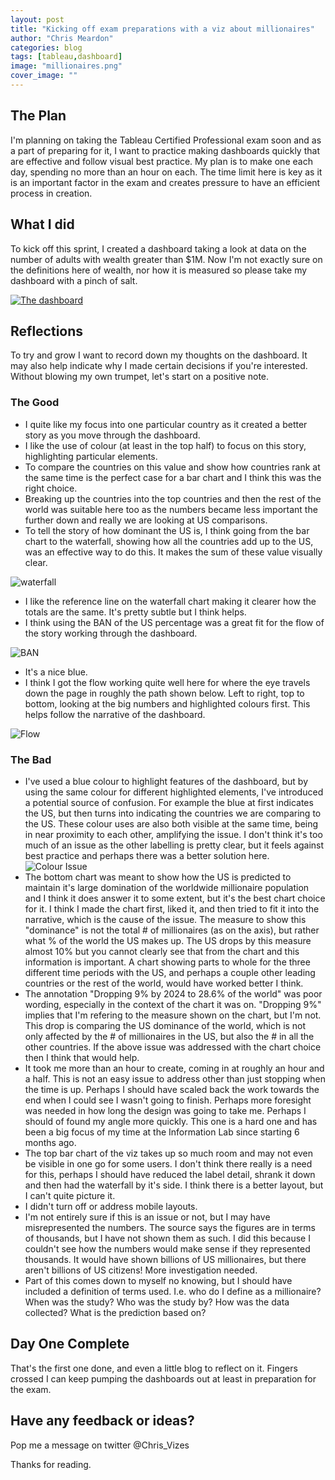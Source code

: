 ```yaml
---
layout: post
title: "Kicking off exam preparations with a viz about millionaires"
author: "Chris Meardon"
categories: blog
tags: [tableau,dashboard]
image: "millionaires.png"
cover_image: ""
---
```

## The Plan
I'm planning on taking the Tableau Certified Professional exam soon and as a part of preparing for it, I want to practice making dashboards quickly that are effective and follow visual best practice. My plan is to make one each day, spending no more than an hour on each. The time limit here is key as it is an important factor in the exam and creates pressure to have an efficient process in creation. 

## What I did
To kick off this sprint, I created a dashboard taking a look at data on the number of adults with wealth greater than $1M. Now I'm not exactly sure on the definitions here of wealth, nor how it is measured so please take my dashboard with a pinch of salt. 

[![The dashboard](/assets/img/Millionaires_dash.png "Click to go to Tableau Public")](https://public.tableau.com/profile/chris.meardon#!/vizhome/MillionairesoftheWorldUSDomination/Millionaires)

## Reflections
To try and grow I want to record down my thoughts on the dashboard. It may also help indicate why I made certain decisions if you're interested. Without blowing my own trumpet, let's start on a positive note. 

### The Good
* I quite like my focus into one particular country as it created a better story as you move through the dashboard.
* I like the use of colour (at least in the top half) to focus on this story, highlighting particular elements.
* To compare the countries on this value and show how countries rank at the same time is the perfect case for a bar chart and I think this was the right choice. 
* Breaking up the countries into the top countries and then the rest of the world was suitable here too as the numbers became less important the further down and really we are looking at US comparisons.
* To tell the story of how dominant the US is, I think going from the bar chart to the waterfall, showing how all the countries add up to the US,  was an effective way to do this. It makes the sum of these value visually clear. 

![waterfall](/assets/img/millionaire_waterfall.png "What is this field again?")
* I like the reference line on the waterfall chart making it clearer how the totals are the same. It's pretty subtle but I think helps. 
* I think using the BAN of the US percentage was a great fit for the flow of the story working through the dashboard. 

![BAN](/assets/img/millionaire_ban.png )
* It's a nice blue.
* I think I got the flow working quite well here for where the eye travels down the page in roughly the path shown below. Left to right, top to bottom, looking at the big numbers and highlighted colours first. This helps follow the narrative of the dashboard. 

![Flow](/assets/img/mill_flow.png )
 
### The Bad
* I've used a blue colour to highlight features of the dashboard, but by using the same colour for different highlighted elements, I've introduced a potential source of confusion. For example the blue at first indicates the US, but then turns into indicating the countries we are comparing to the US. These colour uses are also both visible at the same time, being in near proximity to each other, amplifying the issue. I don't think it's too much of an issue as the other labelling is pretty clear, but it feels against best practice and perhaps there was a better solution here.
![Colour Issue](/assets/img/colour_issue.png)
* The bottom chart was meant to show how the US is predicted to maintain it's large domination of the worldwide millionaire population and I think it does answer it to some extent, but it's the best chart choice for it. I think I made the chart first, liked it, and then tried to fit it into the narrative, which is the cause of the issue. The measure to show this "dominance" is not the total # of millionaires (as on the axis), but rather what % of the world the US makes up. The US drops by this measure almost 10% but you cannot clearly see that from the chart and this information is important. A chart showing parts to whole for the three different time periods with the US, and perhaps a couple other leading countries or the rest of the world, would have worked better I think. 
* The annotation "Dropping 9% by 2024 to 28.6% of the world" was poor wording, especially in the context of the chart it was on. "Dropping 9%" implies that I'm refering to the measure shown on the chart, but I'm not. This drop is comparing the US dominance of the world, which is not only affected by the # of millionaires in the US, but also the # in all the other countries. If the above issue was addressed with the chart choice then I think that would help.
* It took me more than an hour to create, coming in at roughly an hour and a half. This is not an easy issue to address other than just stopping when the time is up. Perhaps I should have scaled back the work towards the end when I could see I wasn't going to finish. Perhaps more foresight was needed in how long the design was going to take me. Perhaps I should of found my angle more quickly. This one is a hard one and has been a big focus of my time at the Information Lab since starting 6 months ago. 
* The top bar chart of the viz takes up so much room and may not even be visible in one go for some users. I don't think there really is a need for this, perhaps I should have reduced the label detail, shrank it down and then had the waterfall by it's side. I think there is a better layout, but I can't quite picture it.
* I didn't turn off or address mobile layouts.
* I'm not entirely sure if this is an issue or not, but I may have misrepresented the numbers. The source says the figures are in terms of thousands, but I have not shown them as such. I did this because I couldn't see how the numbers would make sense if they represented thousands. It would have shown billions of US millionaires, but there aren't billions of US citizens! More investigation needed.
* Part of this comes down to myself no knowing, but I should have included a definition of terms used. I.e. who do I define as a millionaire? When was the study? Who was the study by? How was the data collected? What is the prediction based on? 

## Day One Complete
That's the first one done, and even a little blog to reflect on it. Fingers crossed I can keep pumping the dashboards out at least in preparation for the exam. 

## Have any feedback or ideas?
Pop me a message on twitter @Chris_Vizes

Thanks for reading.